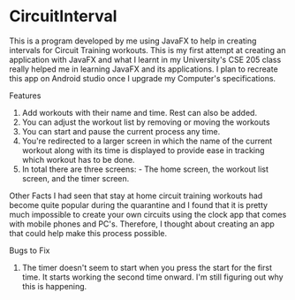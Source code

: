 # CircuitInterval

This is a program developed by me using JavaFX to help in creating intervals for Circuit Training workouts. This is my first attempt at creating an application with JavaFX and 
what I learnt in my University's CSE 205 class really helped me in learning JavaFX and its applications. I plan to recreate this app on Android studio once I upgrade my Computer's
specifications.

Features
1) Add workouts with their name and time. Rest can also be added.
2) You can adjust the workout list by removing or moving the workouts
3) You can start and pause the current process any time.
4) You're redirected to a larger screen in which the name of the current workout along with its time is displayed to provide ease in tracking which workout has to be done.
5) In total there are three screens: - The home screen, the workout list screen, and the timer screen.

Other Facts
I had seen that stay at home circuit training workouts had become quite popular during the quarantine and I found that it is pretty much impossible to create your own circuits 
using the clock app that comes with mobile phones and PC's. Therefore, I thought about creating an app that could help make this process possible. 

Bugs to Fix
1) The timer doesn't seem to start when you press the start for the first time. It starts working the second time onward. I'm still figuring out why this is happening.
